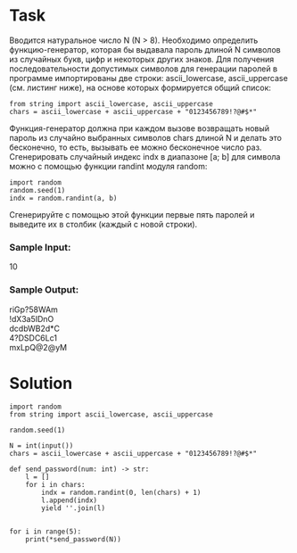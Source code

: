 # Task

Вводится натуральное число N (N > 8). Необходимо определить функцию-генератор, которая бы выдавала пароль длиной N символов из случайных букв, цифр и некоторых других знаков. Для получения последовательности допустимых символов для генерации паролей в программе импортированы две строки: ascii_lowercase, ascii_uppercase (см. листинг ниже), на основе которых формируется общий список:

```
from string import ascii_lowercase, ascii_uppercase
chars = ascii_lowercase + ascii_uppercase + "0123456789!?@#$*"
```
Функция-генератор должна при каждом вызове возвращать новый пароль из случайно выбранных символов chars длиной N и делать это бесконечно, то есть, вызывать ее можно бесконечное число раз. Сгенерировать случайный индекс indx в диапазоне [a; b] для символа можно с помощью функции randint модуля random:

```
import random
random.seed(1)
indx = random.randint(a, b)
```

Сгенерируйте с помощью этой функции первые пять паролей и выведите их в столбик (каждый с новой строки).

### Sample Input:

10

### Sample Output:

riGp?58WAm  
!dX3a5IDnO  
dcdbWB2d*C  
4?DSDC6Lc1  
mxLpQ@2@yM  

# Solution
```
import random
from string import ascii_lowercase, ascii_uppercase

random.seed(1)

N = int(input())
chars = ascii_lowercase + ascii_uppercase + "0123456789!?@#$*"

def send_password(num: int) -> str:
    l = []
    for i in chars:
        indx = random.randint(0, len(chars) + 1)
        l.append(indx)
        yield ''.join(l)

        
for i in range(5):
    print(*send_password(N))
```
